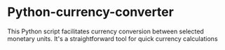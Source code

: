 # Python-currency-converter
This Python script facilitates currency conversion between selected monetary units. It's a straightforward tool for quick currency calculations
